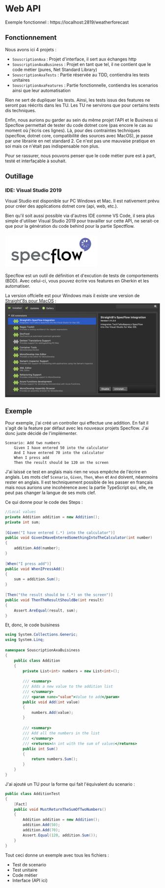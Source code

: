 # Web API

Exemple fonctionnel : https://localhost:2819/weatherforecast

## Fonctionnement

Nous avons ici 4 projets :

- `SouscriptionAxa` : Projet d'interface, il sert aux échanges http
- `SouscriptionAxaBusiness` : Projet en tant que tel, il ne contient que le code métier (pures, Net Standard Library)
- `SouscriptionAxaTests` : Partie réservée au TDD, contiendra les tests unitaires
- `SouscriptionAxaFeatures` : Partie fonctionnelle, contiendra les scenarios ainsi que leur automatisation

Rien ne sert de dupliquer les tests. Ainsi, les tests issus des features ne seront pas réécrits dans les TU.
Les TU ne servirons que pour certains tests dis techniques.

Enfin, nous aurions pu garder au sein du même projet l'API et le Business si Specflow permettait de tester du code dotnet core (pas encore le cas au moment où j'écris ces lignes).
Là, pour des contraintes techniques (specflow, dotnet core, compatibilité des sources avec MacOS), je passe par une librairie en net standard 2. Ce n'est pas une mauvaise pratique en soi mais ce n'était pas indispensable non plus.

Pour se rassurer, nous pouvons penser que le code métier pure est à part, testé et interfaçable à souhait.

## Outillage

### IDE: Visual Studio 2019

Visual Studio est disponible sur PC Windows et Mac. Il est nativement prévu pour créer des applications dotnet core (api, web, etc.).

Bien qu'il soit aussi possible via d'autres IDE comme VS Code, il sera plus simple d'utiliser Visual Studio 2019 pour travailler sur cette API, ne serait-ce que pour la génération du code behind pour la partie Spectflow.

### [![sflogo](./img/SF_logo.png)](http://specflow.org)

Specflow est un outil de définition et d'excution de tests de comportements (BDD). Avec celui-ci, vous pouvez écrire vos features en Gherkin et les automatiser.

La version offcielle est pour Windows mais il existe une version de [Straight'8s pour MacOS](https://github.com/straighteight/SpecFlow-VS-Mac-Integration) :
![capture 1](./img/specflow-mac.png)

## Exemple

Pour exemple, j'ai créé un controller qui effectue une addition. En fait il s'agit de la feature par défaut avec les nouveaux projets Specflow. J'ai donc juste décidé de l'implémenter.

```feature
Scenario: Add two numbers
    Given I have entered 50 into the calculator
    And I have entered 70 into the calculator
    When I press add
    Then the result should be 120 on the screen
```

J'ai laissé ce test en anglais mais rien ne vous empêche de l'écrire en anglais. Les mots clef `Scenario`, `Given`, `Then`, `When` et `And` doivent, néanmoins rester en anglais. Il est techniquement possible de les passer en français mais nous aurions une incohérence avec la partie TypeScript qui, elle, ne peut pas changer la langue de ses mots clef.

Ce qui donne pour le code des Steps :

```cs
//Local values
private Addition addition = new Addition();
private int sum;

[Given("I have entered (.*) into the calculator")]
public void GivenIHaveEnteredSomethingIntoTheCalculator(int number)
{
    addition.Add(number);
}

[When("I press add")]
public void WhenIPressAdd()
{
    sum = addition.Sum();
}

[Then("the result should be (.*) on the screen")]
public void ThenTheResultShouldBe(int result)
{
    Assert.AreEqual(result, sum);
}
```

Et, donc, le code buisiness

```cs
using System.Collections.Generic;
using System.Linq;

namespace SouscriptionAxaBuisiness
{
    public class Addition
    {
        private List<int> numbers = new List<int>();

        /// <summary>
        /// Adds a new value to the addition list
        /// </summary>
        /// <param name="value">Value to add</param>
        public void Add(int value)
        {
            numbers.Add(value);
        }

        /// <summary>
        /// Add all the numbers in the list
        /// </summary>
        /// <returns>An int with the sum of values</returns>
        public int Sum()
        {
            return numbers.Sum();
        }
    }
}
```

J'ai ajouté un TU pour la forme qui fait l'équivalent du scenario :

```cs
public class AdditionTest
{
    [Fact]
    public void MustReturnTheSumOfTwoNumbers()
    {
        Addition addition = new Addition();
        addition.Add(50);
        addition.Add(70);
        Assert.Equal(120, addition.Sum());
    }
}
```

Tout ceci donne un exemple avec tous les fichiers :

- Test de scenario
- Test unitaire
- Code métier
- Interface (API ici)
